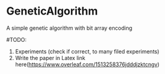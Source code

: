 # GeneticAlgorithm
A simple genetic algorithm with bit array encoding

#TODO:
1) Experiments (check if correct, to many filed experiments)
2) Write the paper in Latex link here(https://www.overleaf.com/1513258376jdddjzktcngv)
